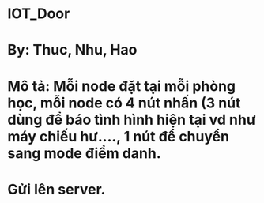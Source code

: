 # IOT_Door
# By: Thuc, Nhu, Hao
# Mô tả: Mỗi node đặt tại mỗi phòng học, mỗi node có 4 nút nhấn (3 nút dùng để báo tình hình hiện tại vd như máy chiếu hư...., 1 nút để chuyển sang mode điểm danh.
# Gửi lên server.
